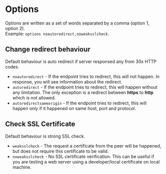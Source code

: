 # Options

Options are written as a set of words separated by a comma (option 1, option 2).  
Example: `options noautoredirect,noweaksslcheck`.

## Change redirect behaviour

Default behaviour is auto redirect if server responsed any from 30x HTTP codes.

* `noautoredirect` - If the endpoint tries to redirect, this will not happen. In response, you will see information about the redirect.
* `autoredirect` - If the endpoint tries to redirect, this will happen without any limitation. The only exception is a redirect between **https** to **http** which is not allowed.
* `autoredirectsameorigin` - If the endpoint tries to redirect, this will happen only if it happened on same host, port and protocol.

## Check SSL Certificate

Default behaviour is strong SSL check.

* `weaksslcheck` - The request a certificate from the peer will be happened, but does not require this certificate to be valid.
* `noweaksslcheck` - No SSL certificate verification. This can be useful if you are testing a web server using a developer/local certificate on local machine.
